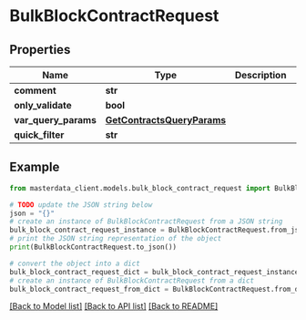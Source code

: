 # BulkBlockContractRequest


## Properties

Name | Type | Description | Notes
------------ | ------------- | ------------- | -------------
**comment** | **str** |  | [optional] 
**only_validate** | **bool** |  | [optional] 
**var_query_params** | [**GetContractsQueryParams**](GetContractsQueryParams.md) |  | [optional] 
**quick_filter** | **str** |  | [optional] 

## Example

```python
from masterdata_client.models.bulk_block_contract_request import BulkBlockContractRequest

# TODO update the JSON string below
json = "{}"
# create an instance of BulkBlockContractRequest from a JSON string
bulk_block_contract_request_instance = BulkBlockContractRequest.from_json(json)
# print the JSON string representation of the object
print(BulkBlockContractRequest.to_json())

# convert the object into a dict
bulk_block_contract_request_dict = bulk_block_contract_request_instance.to_dict()
# create an instance of BulkBlockContractRequest from a dict
bulk_block_contract_request_from_dict = BulkBlockContractRequest.from_dict(bulk_block_contract_request_dict)
```
[[Back to Model list]](../README.md#documentation-for-models) [[Back to API list]](../README.md#documentation-for-api-endpoints) [[Back to README]](../README.md)


